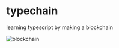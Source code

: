 # typechain

learning typescript by making a blockchain


![blockchain](https://user-images.githubusercontent.com/79824434/120341642-04b9d200-c332-11eb-82f9-aee389e0af21.PNG)

